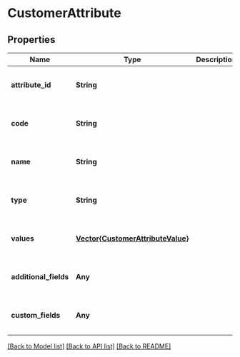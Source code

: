 # CustomerAttribute


## Properties
Name | Type | Description | Notes
------------ | ------------- | ------------- | -------------
**attribute_id** | **String** |  | [optional] [default to nothing]
**code** | **String** |  | [optional] [default to nothing]
**name** | **String** |  | [optional] [default to nothing]
**type** | **String** |  | [optional] [default to nothing]
**values** | [**Vector{CustomerAttributeValue}**](CustomerAttributeValue.md) |  | [optional] [default to nothing]
**additional_fields** | **Any** |  | [optional] [default to nothing]
**custom_fields** | **Any** |  | [optional] [default to nothing]


[[Back to Model list]](../README.md#models) [[Back to API list]](../README.md#api-endpoints) [[Back to README]](../README.md)


